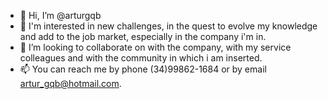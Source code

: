 - 👋 Hi, I’m @arturgqb
- 👀 I'm interested in new challenges, in the quest to evolve my knowledge and add to the job market, especially in the company i'm in.
- 💞️ I’m looking to collaborate on with the company, with my service colleagues and with the community in which i am inserted.
- 📫 You can reach me by phone (34)99862-1684 or by email artur_gqb@hotmail.com.

<!---
arturgqb/arturgqb is a ✨ special ✨ repository because its `README.md` (this file) appears on your GitHub profile.
You can click the Preview link to take a look at your changes.
--->

